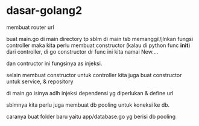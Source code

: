 # dasar-golang2
membuat router url

buat main.go di main directory tp sblm di main tsb memanggil/jlnkan fungsi controller maka kita perlu membuat constructor (kalau di python func __init__) dari controller, di go constructor dr func ini kita namai New....

dan contructor ini fungsinya as injeksi.

selain membuat constructor untuk controller kita juga buat constructor untuk service, & repository

di main.go isinya adlh injeksi dependensi yg diperlukan & define url 

sblmnya kita perlu juga membuat db pooling untuk koneksi ke db. 

caranya buat folder baru yaitu app/database.go yg berisi db pooling